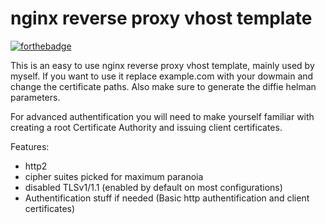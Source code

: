 # nginx reverse proxy vhost template

[![forthebadge](https://forthebadge.com/images/badges/certified-snoop-lion.svg)](https://forthebadge.com)

This is an easy to use nginx reverse proxy vhost template, mainly used by myself. If you want to use it replace example.com with your dowmain and change the certificate paths. Also make sure to generate the diffie helman parameters.

 For advanced authentification you will need to make yourself familiar with creating a root Certificate Authority and issuing client certificates.
 
 Features:
 - http2
 - cipher suites picked for maximum paranoia
 - disabled TLSv1/1.1 (enabled by default on most configurations)
 - Authentification stuff if needed (Basic http authentification and client certificates)

